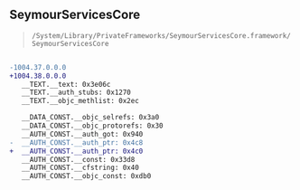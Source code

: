 ## SeymourServicesCore

> `/System/Library/PrivateFrameworks/SeymourServicesCore.framework/SeymourServicesCore`

```diff

-1004.37.0.0.0
+1004.38.0.0.0
   __TEXT.__text: 0x3e06c
   __TEXT.__auth_stubs: 0x1270
   __TEXT.__objc_methlist: 0x2ec

   __DATA_CONST.__objc_selrefs: 0x3a0
   __DATA_CONST.__objc_protorefs: 0x30
   __AUTH_CONST.__auth_got: 0x940
-  __AUTH_CONST.__auth_ptr: 0x4c8
+  __AUTH_CONST.__auth_ptr: 0x4c0
   __AUTH_CONST.__const: 0x33d8
   __AUTH_CONST.__cfstring: 0x40
   __AUTH_CONST.__objc_const: 0xdb0

```

